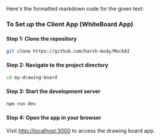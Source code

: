 Here's the formatted markdown code for the given text:

### To Set up the Client App (WhiteBoard App)

#### Step 1: Clone the repository

```bash
git clone https://github.com/harsh-mody/MockAI
```

#### Step 2: Navigate to the project directory

```bash
cd my-drawing-board
```

#### Step 3: Start the development server

```bash
npm run dev
```

#### Step 4: Open the app in your browser

Visit [http://localhost:3000](http://localhost:3000) to access the drawing board app.
